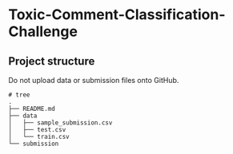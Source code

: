# Toxic-Comment-Classification-Challenge

## Project structure

Do not upload data or submission files onto GitHub.

```
# tree
.
├── README.md
├── data
│   ├── sample_submission.csv
│   ├── test.csv
│   └── train.csv
└── submission
```
